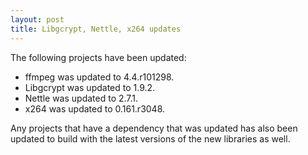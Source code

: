 ```yaml
---
layout: post
title: Libgcrypt, Nettle, x264 updates
---
```


The following projects have been updated:
* ffmpeg was updated to 4.4.r101298.
* Libgcrypt was updated to 1.9.2.
* Nettle was updated to 2.7.1.
* x264 was updated to 0.161.r3048.

Any projects that have a dependency that was updated has also been updated to build with the latest versions of the new libraries as well.